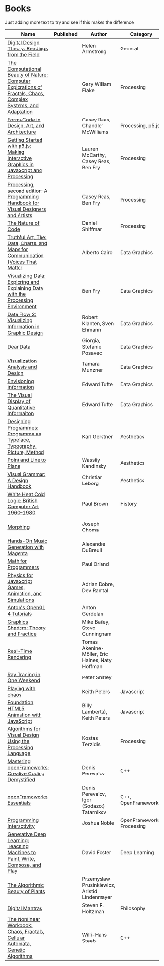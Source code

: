 
# Books 
Just adding more text to try and see if this makes the difference 

 
| Name                                                                                                                                     | Published | Author                                          | Category                   | Rating | Review                                                                                                                                                                                                                                                                                           |
|------------------------------------------------------------------------------------------------------------------------------------------|-----------|-------------------------------------------------|----------------------------|--------|--------------------------------------------------------------------------------------------------------------------------------------------------------------------------------------------------------------------------------------------------------------------------------------------------|
| [Digital Design Theory: Readings from the Field](https://amzn.to/3kuoWNu)                                                                |           | Helen Armstrong                                 | General                    |        |                                                                                                                                                                                                                                                                                                  |
| [The Computational Beauty of Nature: Computer Explorations of Fractals, Chaos, Complex Systems, and Adaptation](https://amzn.to/36u5mM4) |           | Gary William Flake                              | Processing                 |        |                                                                                                                                                                                                                                                                                                  |
| [Form+Code in Design, Art, and Architecture](https://amzn.to/2IzW3lM)                                                                    |           | Casey Reas, Chandler McWilliams                 | Processing, p5.js          |        |                                                                                                                                                                                                                                                                                                  |
| [Getting Started with p5.js: Making Interactive Graphics in JavaScript and Processing](https://amzn.to/2ICWcVy)                          |           | Lauren McCarthy, Casey Reas, Ben Fry            | Processing                 |        |                                                                                                                                                                                                                                                                                                  |
| [Processing, second edition: A Programming Handbook for Visual Designers and Artists](https://amzn.to/32J8B1j)                           |           | Casey Reas, Ben Fry                             | Processing                 | ⭐⭐⭐⭐⭐  | One of my favorite books on Processing as it covers everything. It essentially reads as the owners manual to processing and will cover everything you need to know about Processing. There are also a number of inspirational projects that help you delve into the wonders of using Processing. |
| [The Nature of Code ](https://amzn.to/2KafEtt)                                                                                           |           | Daniel Shiffman                                 | Processing                 | ⭐⭐⭐⭐⭐  |                                                                                                                                                                                                                                                                                                  |
| [Truthful Art, The: Data, Charts, and Maps for Communication (Voices That Matter](https://amzn.to/2IFbTM2)                               |           | Alberto Cairo                                   | Data Graphics              |        |                                                                                                                                                                                                                                                                                                  |
| [Visualizing Data: Exploring and Explaining Data with the Processing Environment](https://amzn.to/3nn8X5A)                               |           | Ben Fry                                         | Data Graphics              |        |                                                                                                                                                                                                                                                                                                  |
| [Data Flow 2: Visualizing Information in Graphic Design](https://amzn.to/36zLvvg)                                                        |           | Robert Klanten, Sven Ehmann                     | Data Graphics              |        |                                                                                                                                                                                                                                                                                                  |
| [Dear Data](https://amzn.to/36u714g)                                                                                                     |           | Giorgia, Stefanie Posavec                       | Data Graphics              | ⭐⭐⭐⭐   |                                                                                                                                                                                                                                                                                                  |
| [Visualization Analysis and Design ](https://amzn.to/3lym5Ez)                                                                            |           | Tamara Munzner                                  | Data Graphics              |        |                                                                                                                                                                                                                                                                                                  |
| [Envisioning Information](https://amzn.to/32JYv06)                                                                                       |           | Edward Tufte                                    | Data Graphics              |        |                                                                                                                                                                                                                                                                                                  |
| [The Visual Display of Quantitative Informaiton ](https://amzn.to/3nxpXq1)                                                               |           | Edward Tufte                                    | Data Graphics              |        |                                                                                                                                                                                                                                                                                                  |
| [Designing Programmes: Programme as Typeface, Typography, Picture, Method](https://amzn.to/2Uvi8o4)                                      |           | Karl Gerstner                                   | Aesthetics                 |        |                                                                                                                                                                                                                                                                                                  |
| [Point and Line to Plane](https://amzn.to/3psJLMS)                                                                                       |           | Wassily Kandinsky                               | Aesthetics                 |        |                                                                                                                                                                                                                                                                                                  |
| [Visual Grammar: A Design Handbook](https://amzn.to/3nslEfr)                                                                             |           | Christian Leborg                                | Aesthetics                 |        |                                                                                                                                                                                                                                                                                                  |
| [White Heat Cold Logic: British Computer Art 1960–1980](https://amzn.to/35xKZ1v)                                                         |           | Paul Brown                                      | History                    |        |                                                                                                                                                                                                                                                                                                  |
| [Morphing](https://amzn.to/36PwC80)                                                                                                      |           | Joseph Choma                                    |                            | ⭐⭐⭐    | This book is based off of Joseph Choma's amazing master's thesis: https://dspace.mit.edu/bitstream/handle/1721.1/65592/747032421.pdf?sequence=1 (Thank you Kyle Geske)                                                                                                                           |
| [Hands-On Music Generation with Magenta](https://amzn.to/32TBAzu)                                                                        |           | Alexandre DuBreuil                              |                            |        |                                                                                                                                                                                                                                                                                                  |
| [Math for Programmers](https://amzn.to/2IQzaus)                                                                                          |           | Paul Orland                                     |                            |        |                                                                                                                                                                                                                                                                                                  |
| [Physics for JavaScript Games, Animation, and Simulations](https://amzn.to/2UHxsyg)                                                      |           | Adrian Dobre, Dev Ramtal                        |                            |        |                                                                                                                                                                                                                                                                                                  |
| [Anton's OpenGL 4 Tutorials](https://amzn.to/38XuCxh)                                                                                    |           | Anton Gerdelan                                  |                            |        |                                                                                                                                                                                                                                                                                                  |
| [Graphics Shaders: Theory and Practice](https://amzn.to/2Hkk2VM)                                                                         |           | Mike Bailey, Steve Cunningham                   |                            |        |                                                                                                                                                                                                                                                                                                  |
| [Real-Time Rendering](https://amzn.to/3fgiskf)                                                                                           |           | Tomas Akenine-Möller, Eric Haines, Naty Hoffman |                            |        |                                                                                                                                                                                                                                                                                                  |
| [Ray Tracing in One Weekend](https://amzn.to/2UJl14V)                                                                                    |           | Peter Shirley                                   |                            |        |                                                                                                                                                                                                                                                                                                  |
| [Playing with chaos](https://amzn.to/36KeVa8)                                                                                            |           | Keith Peters                                    | Javascript                 |        |                                                                                                                                                                                                                                                                                                  |
| [Foundation HTML5 Animation with JavaScript](https://amzn.to/3faoTVO)                                                                    |           | Billy Lamberta), Keith Peters                   | Javascript                 |        |                                                                                                                                                                                                                                                                                                  |
| [Algorithms for Visual Design Using the Processing Language](https://amzn.to/3lJRZho)                                                    |           | Kostas Terzidis                                 | Processing                 |        |                                                                                                                                                                                                                                                                                                  |
| [Mastering openFrameworks: Creative Coding Demystified](https://amzn.to/3pHOxWQ)                                                         |           | Denis Perevalov                                 | C++                        |        |                                                                                                                                                                                                                                                                                                  |
| [openFrameworks Essentials](https://amzn.to/36RllnE)                                                                                     |           | Denis Perevalov, Igor (Sodazot) Tatarnikov      | C++, OpenFrameworks        |        |                                                                                                                                                                                                                                                                                                  |
| [Programming Interactivity](https://amzn.to/3fd86By)                                                                                     |           | Joshua Noble                                    | OpenFrameworks, Processing |        |                                                                                                                                                                                                                                                                                                  |
| [Generative Deep Learning: Teaching Machines to Paint, Write, Compose, and Play](https://amzn.to/32UD7W7)                                |           | David Foster                                    | Deep Learning              |        |                                                                                                                                                                                                                                                                                                  |
| [The Algorithmic Beauty of Plants](http://algorithmicbotany.org/papers/#abop)                                                            |           | Przemyslaw Prusinkiewicz, Aristid Lindenmayer   |                            |        |                                                                                                                                                                                                                                                                                                  |
| [Digital Mantras]()                                                                                                                      |           | Steven R. Holtzman                              | Philosophy                 |        |                                                                                                                                                                                                                                                                                                  |
| [The Nonlinear Workbook: Chaos, Fractals, Cellular Automata, Genetic Algorithms](https://amzn.to/333ttAm)                                |           | Willi-Hans Steeb                                | C++                        |        |                                                                                                                                                                                                                                                                                                  |
